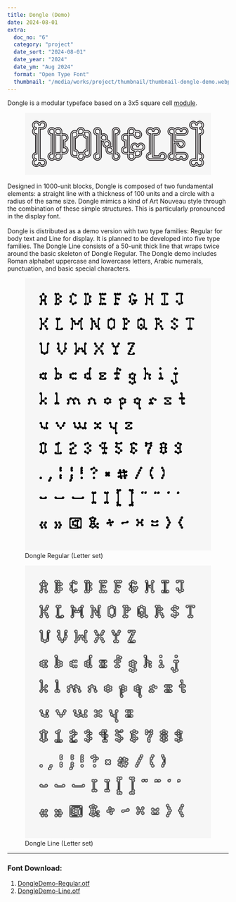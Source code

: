 ```yaml
---
title: Dongle (Demo)
date: 2024-08-01
extra:
  doc_no: "6"
  category: "project"
  date_sort: "2024-08-01"
  date_year: "2024"
  date_ym: "Aug 2024"
  format: "Open Type Font"
  thumbnail: "/media/works/project/thumbnail/thumbnail-dongle-demo.webp"
---
```

Dongle is a modular typeface based on a 3x5 square cell [module](/method/mt-001/).
<br>
<figure class="img--full">
  <img src="/media/works/project/dongle-line.webp" alt="Dongle Demo Line">
</figure>

Designed in 1000-unit blocks, Dongle is composed of two fundamental elements: a straight line with a thickness of 100 units and a circle with a radius of the same size. Dongle mimics a kind of Art Nouveau style through the combination of these simple structures. This is particularly pronounced in the display font.
<br><br>
Dongle is distributed as a demo version with two type families: Regular for body text and Line for display. It is planned to be developed into five type families. The Dongle Line consists of a 50-unit thick line that wraps twice around the basic skeleton of Dongle Regular. The Dongle demo includes Roman alphabet uppercase and lowercase letters, Arabic numerals, punctuation, and basic special characters.
<br>
<div class="img-grid cols-2"><figure class="grid-2">
  <img src="/media/works/project/dongle-01-regular.webp" alt="Dongle Demo Regular Letters">
  <figcaption>Dongle Regular (Letter set)</figcaption>
</figure><figure class="grid-2">
  <img src="/media/works/project/dongle-02-line.webp" alt="Dongle Demo Line Letters">
  <figcaption>Dongle Line (Letter set)</figcaption>
</figure></div>


***

### Font Download:  
1. [DongleDemo-Regular.otf ](/media/works/project/files/DongleDemo-Regular.otf)
2. [DongleDemo-Line.otf](/media/works/project/files/DongleDemo-Line.otf)